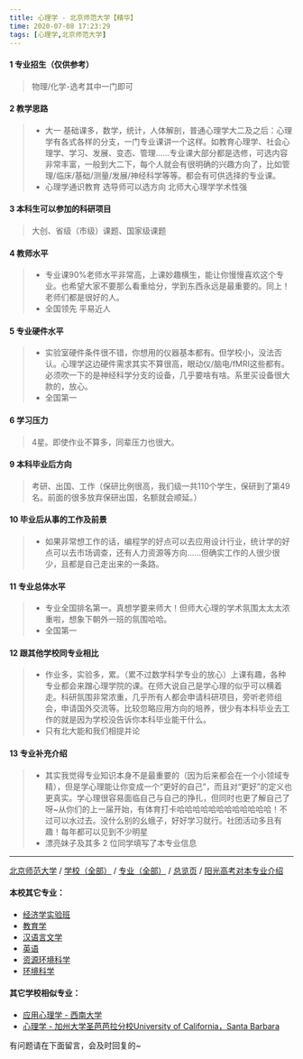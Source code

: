 ```yaml
---
title: 心理学 - 北京师范大学【精华】
time: 2020-07-08 17:23:29
tags: [心理学,北京师范大学]
---
```

#### 1 专业招生（仅供参考）  
> 物理/化学-选考其中一门即可


#### 2 教学思路
> - 大一 基础课多，数学，统计，人体解剖，普通心理学大二及之后：心理学有各式各样的分支，一门专业课讲一个这样。如教育心理学、社会心理学、学习、发展、变态、管理……专业课大部分都是选修，可选内容非常丰富，一般到大二下，每个人就会有很明确的兴趣方向了，比如管理/临床/基础/测量/发展/神经科学等等。都会有可供选择的专业课。
> - 心理学通识教育 选导师可以选方向 北师大心理学学术性强


#### 3 本科生可以参加的科研项目
> 大创、省级（市级）课题、国家级课题


#### 4 教师水平
> - 专业课90%老师水平非常高，上课妙趣横生，能让你慢慢喜欢这个专业。也希望大家不要那么看重给分，学到东西永远是最重要的。同上！老师们都是很好的人。
> - 全国领先 平易近人


#### 5 专业硬件水平
> - 实验室硬件条件很不错，你想用的仪器基本都有。但学校小，没法否认。心理学这边硬件需求其实不算很高，眼动仪/脑电/fMRI这些都有。必须吹一下的是神经科学分支的设备，几乎要啥有啥。系里买设备很大款的，放心。
> - 全国第一


#### 6 学习压力
> 4星。即使作业不算多，同辈压力也很大。


#### 9 本科毕业后方向
> 考研、出国、工作（保研比例很高，我们级一共110个学生，保研到了第49名。前面的很多放弃保研出国，名额就会顺延。）


#### 10 毕业后从事的工作及前景
> - 如果非常想工作的话，编程学的好点可以去应用设计行业，统计学的好点可以去市场调查，还有人力资源等方向……但确实工作的人很少很少，且都是自己走出来的一条路。


#### 11 专业总体水平
> - 专业全国排名第一。真想学要来师大！但师大心理的学术氛围太太太浓重啦，想象下朝外一班的氛围哈哈。
> - 全国第一


#### 12 跟其他学校同专业相比
> - 作业多，实验多，累。（累不过数学科学专业的放心）上课有趣，各种专业都会来蹭心理学院的课。在师大说自己是学心理的似乎可以横着走。科研氛围非常浓重，几乎所有人都会申请科研项目，旁听老师组会，申请国外交流等。比较忽略应用方向的培养，很少有本科毕业去工作的就是因为学校没告诉你本科毕业能干什么。
> - 只有北大能和我们相提并论


#### 13 专业补充介绍
> - 其实我觉得专业知识本身不是最重要的（因为后来都会在一个小领域专精），但是学心理能让你变成一个“更好的自己”，而且对“更好”的定义也更真实。学心理很容易面临自己与自己的挣扎，但同时也更了解自己了呀~从你们的上一届开始，有体育打卡哈哈哈哈哈哈哈哈哈哈哈哈！不过可以水过去。没什么别的幺蛾子，好好学习就行。社团活动多且有趣！每年都可以见到不少明星
> - 漂亮妹子及其多
2 位同学填写了本专业信息

***

[北京师范大学](https://univgo.github.io/2020/07/08/北京师范大学) / [学校（全部）](https://univgo.github.io/2020/07/08/3efa6bcca419) / [专业（全部）](https://univgo.github.io/2020/07/08/2d4c6d3552c2) / [总览页](https://univgo.github.io/2020/07/08/445daeb4fa00) / [阳光高考对本专业介绍](http://gaokao.chsi.com.cn/sch/zyk/view.do?schId=73394602&specId=73384076)

#### 本校其它专业：
- [经济学实验班](https://univgo.github.io/2020/07/08/905157b079f8)
- [教育学](https://univgo.github.io/2020/07/08/2f75c9262b70)
- [汉语言文学](https://univgo.github.io/2020/07/08/3aae24e6fd08)
- [英语](https://univgo.github.io/2020/07/08/fb1451957ef8)
- [资源环境科学](https://univgo.github.io/2020/07/08/3d3ddaa930cb)
- [环境科学](https://univgo.github.io/2020/07/08/a1a478636052)

#### 其它学校相似专业：
- [应用心理学 - 西南大学](https://univgo.github.io/2020/07/08/ac6d9c3baabd)
- [心理学 - 加州大学圣芭芭拉分校University of California，Santa Barbara](https://univgo.github.io/2020/07/08/ac97e73e99dd) 


有问题请在下面留言，会及时回复的~
